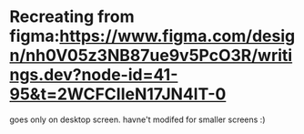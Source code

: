 # Recreating from figma:https://www.figma.com/design/nh0V05z3NB87ue9v5PcO3R/writings.dev?node-id=41-95&t=2WCFCIIeN17JN4lT-0
goes only on desktop screen. havne't modifed for smaller screens :)
